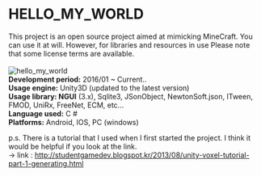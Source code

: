 # HELLO_MY_WORLD

This project is an open source project aimed at mimicking MineCraft. You can use it at will. However, for libraries and resources in use Please note that some license terms are available.  
<br>
![hello_my_world](https://user-images.githubusercontent.com/9248400/75618900-dc37ab00-5bb7-11ea-9ec0-9759c0b6429f.png)
<b><Project Overview></b><br>
	<b>Development period:</b> 2016/01 ~ Current..<br>
	<b>Usage engine:</b> Unity3D (updated to the latest version)<br>
	<b>Usage library: NGUI</b> (3.x), Sqlite3, JSonObject, NewtonSoft.json, ITween, FMOD, UniRx, FreeNet, ECM, etc...<br>
	<b>Language used:</b> C #<br>
	<b>Platforms:</b> Android, IOS, PC (windows)<br>
	
p.s. There is a tutorial that I used when I first started the project. I think it would be helpful if you look at the link.<br>
-> link : http://studentgamedev.blogspot.kr/2013/08/unity-voxel-tutorial-part-1-generating.html
